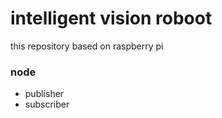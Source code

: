 # intelligent vision roboot
this repository based on raspberry pi
### node
- publisher
- subscriber
